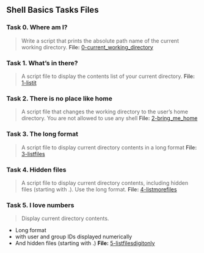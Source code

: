 ## Shell Basics Tasks Files

### Task 0. Where am I?
> Write a script that prints the absolute path name of the current working directory.
**File:** [0-current_working_directory](https://github.com/lgnjenga/alx-system_engineering-devops/blob/master/0x00-shell_basics/0-current_working_directory)

### Task 1. What’s in there?
> A script file to display the contents list of your current directory.
**File:** [1-listit](https://github.com/lgnjenga/alx-system_engineering-devops/blob/master/0x00-shell_basics/1-listit)

### Task 2. There is no place like home
> A script file that changes the working directory to the user’s home directory.
> You are not allowed to use any shell 
**File:** [2-bring_me_home](https://github.com/lgnjenga/alx-system_engineering-devops/blob/master/0x00-shell_basics/2-bring_me_home)

### Task 3. The long format
> A script file to display current directory contents in a long format
**File:** [3-listfiles](https://github.com/lgnjenga/alx-system_engineering-devops/blob/master/0x00-shell_basics/3-listfiles)

### Task 4. Hidden files
> A script file to display current directory contents, including hidden files (starting with .). Use the long format.
**File:** [4-listmorefiles](https://github.com/lgnjenga/alx-system_engineering-devops/blob/master/0x00-shell_basics/4-listmorefiles)

### Task 5. I love numbers
> Display current directory contents.
- Long format
- with user and group IDs displayed numerically
- And hidden files (starting with .)
**File:** [5-listfilesdigitonly](https://github.com/lgnjenga/alx-system_engineering-devops/blob/master/0x00-shell_basics/5-listfilesdigitonly)

